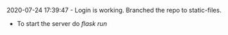 
2020-07-24 17:39:47 - Login is working.  Branched the repo to static-files.
- To start the server do _flask run_
